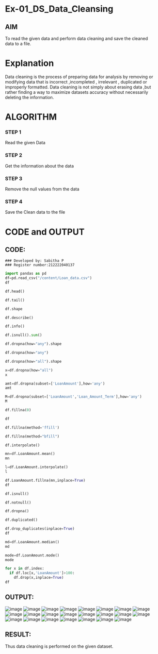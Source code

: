 # Ex-01_DS_Data_Cleansing


## AIM
To read the given data and perform data cleaning and save the cleaned data to a file. 

# Explanation
Data cleaning is the process of preparing data for analysis by removing or modifying data that is incorrect ,incompleted , irrelevant , duplicated or improperly formatted. 
Data cleaning is not simply about erasing data ,but rather finding a way to maximize datasets accuracy without necessarily deleting the information. 

# ALGORITHM
### STEP 1
Read the given Data
### STEP 2
Get the information about the data
### STEP 3
Remove the null values from the data
### STEP 4
Save the Clean data to the file

# CODE and OUTPUT
## CODE:
```
### Developed by: Sabitha P
### Register number:212222040137
```
```python
import pandas as pd
df=pd.read_csv("/content/Loan_data.csv")
df

df.head()

df.tail()

df.shape

df.describe()

df.info()

df.isnull().sum()

df.dropna(how="any").shape

df.dropna(how="any")

df.dropna(how="all").shape

x=df.dropna(how="all")
x

amt=df.dropna(subset=['LoanAmount'],how='any')
amt

M=df.dropna(subset=['LoanAmount','Loan_Amount_Term'],how='any')
M

df.fillna(0)

df

df.fillna(method='ffill')

df.fillna(method="bfill")

df.interpolate()

mn=df.LoanAmount.mean()
mn

l=df.LoanAmount.interpolate()
l

df.LoanAmount.fillna(mn,inplace=True)
df

df.isnull()

df.notnull()

df.dropna()

df.duplicated()

df.drop_duplicates(inplace=True)
df

md=df.LoanAmount.median()
md

mode=df.LoanAmount.mode()
mode

for x in df.index:
  if df.loc[x,'LoanAmount']>100:
    df.drop(x,inplace=True)
df


```
## OUTPUT:
![image](https://github.com/sabithapaulraj/ODD2023-Datascience-Ex01/assets/118343379/4d788dd7-d9be-4951-a240-92815492a1f0)
![image](https://github.com/sabithapaulraj/ODD2023-Datascience-Ex01/assets/118343379/33f16af2-298e-4e52-ada8-b4e65f565d04)
![image](https://github.com/sabithapaulraj/ODD2023-Datascience-Ex01/assets/118343379/0c49d2c1-cd23-4c9f-b9f1-426225fc55f2)
![image](https://github.com/sabithapaulraj/ODD2023-Datascience-Ex01/assets/118343379/f3ae3e09-664c-44f9-8259-24edd0e4bdd4)
![image](https://github.com/sabithapaulraj/ODD2023-Datascience-Ex01/assets/118343379/9fe4cd26-9dc5-4cbb-827d-52272edbe82f)
![image](https://github.com/sabithapaulraj/ODD2023-Datascience-Ex01/assets/118343379/bbc12b85-17d0-4a2f-9541-99c8a620f341)
![image](https://github.com/sabithapaulraj/ODD2023-Datascience-Ex01/assets/118343379/f97746d7-d9ff-4a97-9f53-41af8f99aee4)
![image](https://github.com/sabithapaulraj/ODD2023-Datascience-Ex01/assets/118343379/a7ae3db8-7830-426c-8745-b49947db78fe)
![image](https://github.com/sabithapaulraj/ODD2023-Datascience-Ex01/assets/118343379/d8d1d414-b1f5-4470-9a66-13f50db9803f)
![image](https://github.com/sabithapaulraj/ODD2023-Datascience-Ex01/assets/118343379/a97a7364-12e7-494e-b910-be51e2da515a)
![image](https://github.com/sabithapaulraj/ODD2023-Datascience-Ex01/assets/118343379/e8ada439-7e02-432e-8177-bac12c365375)
![image](https://github.com/sabithapaulraj/ODD2023-Datascience-Ex01/assets/118343379/9012dd55-b885-4e9d-9fcd-b882df0ef571)
![image](https://github.com/sabithapaulraj/ODD2023-Datascience-Ex01/assets/118343379/dd5179cb-c599-4556-9575-3c04dcfcfa90)
![image](https://github.com/sabithapaulraj/ODD2023-Datascience-Ex01/assets/118343379/2e8f52a0-bfc6-4243-b934-d20625ef16cd)
![image](https://github.com/sabithapaulraj/ODD2023-Datascience-Ex01/assets/118343379/cfbb30b5-eccc-4205-b735-74e9f32d6fbe)
![image](https://github.com/sabithapaulraj/ODD2023-Datascience-Ex01/assets/118343379/4c8d5953-5a4c-4895-a9c8-d232b7316c21)
![image](https://github.com/sabithapaulraj/ODD2023-Datascience-Ex01/assets/118343379/089eafe4-313c-47a4-b1fe-579cb830b7ec)
![image](https://github.com/sabithapaulraj/ODD2023-Datascience-Ex01/assets/118343379/a418b454-be6e-4055-a901-1a466468a8a7)
![image](https://github.com/sabithapaulraj/ODD2023-Datascience-Ex01/assets/118343379/c0bdcd66-cf1f-4552-89e6-d98646df7b87)
![image](https://github.com/sabithapaulraj/ODD2023-Datascience-Ex01/assets/118343379/5b3f35d0-329c-44b9-b254-4e5ac790b8fc)
![image](https://github.com/sabithapaulraj/ODD2023-Datascience-Ex01/assets/118343379/743d29b4-c46f-4f9e-8461-7b02034c1c97)
![image](https://github.com/sabithapaulraj/ODD2023-Datascience-Ex01/assets/118343379/d4039a77-ed80-4281-8bf7-0f8860c770a3)
![image](https://github.com/sabithapaulraj/ODD2023-Datascience-Ex01/assets/118343379/e553eb78-35cb-49fa-a192-b5a67fa967b7)


## RESULT:
Thus data cleaning is performed on the given dataset.


